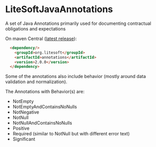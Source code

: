# LiteSoftJavaAnnotations

A set of Java Annotations primarily used for documenting contractual obligations and expectations

On maven Central ([latest release](https://mvnrepository.com/artifact/org.litesoft/annotations/1.1.2)):
```html
  <dependency/>
    <groupId>org.litesoft</groupId>
    <artifactId>annotations</artifactId>
    <version>2.0.0</version>
  </dependency>
```

Some of the annotations also include behavior (mostly around data validation and normalization).

The Annotations with Behavior(s) are:
- NotEmpty
- NotEmptyAndContainsNoNulls
- NotNegative
- NotNull
- NotNullAndContainsNoNulls
- Positive
- Required (similar to NotNull but with different error text)
- Significant


